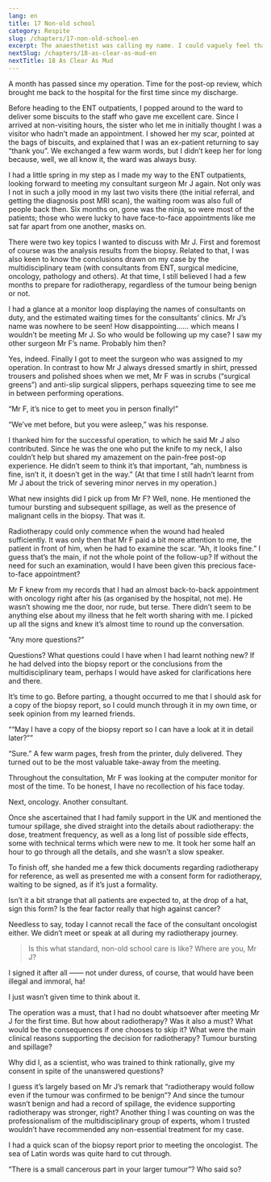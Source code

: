 ```yaml
---
lang: en
title: 17 Non-old school
category: Respite
slug: /chapters/17-non-old-school-en
excerpt: The anaesthetist was calling my name. I could vaguely feel that someone was tapping my shoulder too.
nextSlug: /chapters/18-as-clear-as-mud-en
nextTitle: 18 As Clear As Mud
---
```


A month has passed since my operation. Time for the post-op review, which brought me back to the hospital for the first time since my discharge.

Before heading to the ENT outpatients, I popped around to the ward to deliver some biscuits to the staff who gave me excellent care. Since I arrived at non-visiting hours, the sister who let me in initially thought I was a visitor who hadn’t made an appointment. I showed her my scar, pointed at the bags of biscuits, and explained that I was an ex-patient returning to say “thank you”. We exchanged a few warm words, but I didn’t keep her for long because, well, we all know it, the ward was always busy.

I had a little spring in my step as I made my way to the ENT outpatients, looking forward to meeting my consultant surgeon Mr J again. Not only was I not in such a jolly mood in my last two visits there (the initial referral, and getting the diagnosis post MRI scan), the waiting room was also full of people back then. Six months on, gone was the ninja, so were most of the patients; those who were lucky to have face-to-face appointments like me sat far apart from one another, masks on.

There were two key topics I wanted to discuss with Mr J. First and foremost of course was the analysis results from the biopsy. Related to that, I was also keen to know the conclusions drawn on my case by the multidisciplinary team (with consultants from ENT, surgical medicine, oncology, pathology and others). At that time, I still believed I had a few months to prepare for radiotherapy, regardless of the tumour being benign or not. 

I had a glance at a monitor loop displaying the names of consultants on duty, and the estimated waiting times for the consultants’ clinics. Mr J’s name was nowhere to be seen! How disappointing...... which means I wouldn’t be meeting Mr J. So who would be following up my case? I saw my other surgeon Mr F’s name. Probably him then?

Yes, indeed. Finally I got to meet the surgeon who was assigned to my operation. In contrast to how Mr J always dressed smartly in shirt, pressed trousers and polished shoes when we met, Mr F was in scrubs (“surgical greens”) and anti-slip surgical slippers, perhaps squeezing time to see me in between performing operations.

“Mr F, it’s nice to get to meet you in person finally!”

“We’ve met before, but you were asleep,” was his response.

I thanked him for the successful operation, to which he said Mr J also contributed. Since he was the one who put the knife to my neck, I also couldn’t help but shared my amazement on the pain-free post-op experience. He didn’t seem to think it’s that important, “ah, numbness is fine, isn’t it, it doesn’t get in the way.”  (At that time I still hadn’t learnt from Mr J about the trick of severing minor nerves in my operation.)

What new insights did I pick up from Mr F? Well, none. He mentioned the tumour bursting and subsequent spillage, as well as the presence of malignant cells in the biopsy. That was it.

Radiotherapy could only commence when the wound had healed sufficiently. It was only then that Mr F paid a bit more attention to me, the patient in front of him, when he had to examine the scar. “Ah, it looks fine.” I guess that’s the main, if not the whole point of the follow-up? If without the need for such an examination, would I have been given this precious face-to-face appointment?

Mr F knew from my records that I had an almost back-to-back appointment with oncology right after his (as organised by the hospital, not me). He wasn’t showing me the door, nor rude, but terse. There didn’t seem to be anything else about my illness that he felt worth sharing with me. I picked up all the signs and knew it’s almost time to round up the conversation.

“Any more questions?”

Questions? What questions could I have when I had learnt nothing new? If he had delved into the biopsy report or the conclusions from the multidisciplinary team, perhaps I would have asked for clarifications here and there.

It’s time to go. Before parting, a thought occurred to me that I should ask for a copy of the biopsy report, so I could munch through it in my own time, or seek opinion from my learned friends.

<q>“May I have a copy of the biopsy report so I can have a look at it in detail later?”

“Sure.” A few warm pages, fresh from the printer, duly delivered. They turned out to be the most valuable take-away from the meeting.

Throughout the consultation, Mr F was looking at the computer monitor for most of the time. To be honest, I have no recollection of his face today.

Next, oncology. Another consultant.

Once she ascertained that I had family support in the UK and mentioned the tumour spillage, she dived straight into the details about radiotherapy: the dose, treatment frequency, as well as a long list of possible side effects, some with technical terms which were new to me. It took her some half an hour to go through all the details, and she wasn’t a slow speaker.

To finish off, she handed me a few thick documents regarding radiotherapy for reference, as well as presented me with a consent form for radiotherapy, waiting to be signed, as if it’s just a formality.

Isn’t it a bit strange that all patients are expected to, at the drop of a hat, sign this form? Is the fear factor really that high against cancer?

Needless to say, today I cannot recall the face of the consultant oncologist either. We didn’t meet or speak at all during my radiotherapy journey.

>Is this what standard, non-old school care is like? Where are you, Mr J?

I signed it after all —— not under duress, of course, that would have been illegal and immoral, ha!

I just wasn’t given time to think about it.

The operation was a must, that I had no doubt whatsoever after meeting Mr J for the first time. But how about radiotherapy? Was it also a must?  What would be the consequences if one chooses to skip it? What were the main clinical reasons supporting the decision for radiotherapy? Tumour bursting and spillage?

Why did I, as a scientist, who was trained to think rationally, give my consent in spite of the unanswered questions?

I guess it’s largely based on Mr J’s remark that “radiotherapy would follow even if the tumour was confirmed to be benign”? And since the tumour wasn’t benign and had a record of spillage, the evidence supporting radiotherapy was stronger, right? Another thing I was counting on was the professionalism of the multidisciplinary group of experts, whom I trusted wouldn’t have recommended any non-essential treatment for my case.

I had a quick scan of the biopsy report prior to meeting the oncologist. The sea of Latin words was quite hard to cut through.

“There is a small cancerous part in your larger tumour”? Who said so?
